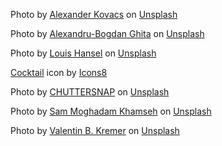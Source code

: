 Photo by <a href="https://unsplash.com/@ajk_th?utm_source=unsplash&utm_medium=referral&utm_content=creditCopyText">Alexander Kovacs</a> on <a href="https://unsplash.com/s/photos/restaurant-interior?utm_source=unsplash&utm_medium=referral&utm_content=creditCopyText">Unsplash</a>

Photo by <a href="https://unsplash.com/@bogzilla?utm_source=unsplash&utm_medium=referral&utm_content=creditCopyText">Alexandru-Bogdan Ghita</a> on <a href="https://unsplash.com/s/photos/restaurant-food?utm_source=unsplash&utm_medium=referral&utm_content=creditCopyText">Unsplash</a>

Photo by <a href="https://unsplash.com/es/@louishansel?utm_source=unsplash&utm_medium=referral&utm_content=creditCopyText">Louis Hansel</a> on <a href="https://unsplash.com/s/photos/restaurant-beverages?utm_source=unsplash&utm_medium=referral&utm_content=creditCopyText">Unsplash</a>

<a target="_blank" href="https://icons8.com/icon/oyu04mtRGNfE/cocktail">Cocktail</a> icon by <a target="_blank" href="https://icons8.com">Icons8</a>

Photo by <a href="https://unsplash.com/@chuttersnap?utm_source=unsplash&utm_medium=referral&utm_content=creditCopyText">CHUTTERSNAP</a> on <a href="https://unsplash.com/s/photos/banquet?utm_source=unsplash&utm_medium=referral&utm_content=creditCopyText">Unsplash</a>

Photo by <a href="https://unsplash.com/@sammoqadam?utm_source=unsplash&utm_medium=referral&utm_content=creditCopyText">Sam Moghadam Khamseh</a> on <a href="https://unsplash.com/s/photos/food-menu?utm_source=unsplash&utm_medium=referral&utm_content=creditCopyText">Unsplash</a>

Photo by <a href="https://unsplash.com/@vbk_media?utm_source=unsplash&utm_medium=referral&utm_content=creditCopyText">Valentin B. Kremer</a> on <a href="https://unsplash.com/s/photos/restaurant-music?utm_source=unsplash&utm_medium=referral&utm_content=creditCopyText">Unsplash</a>
